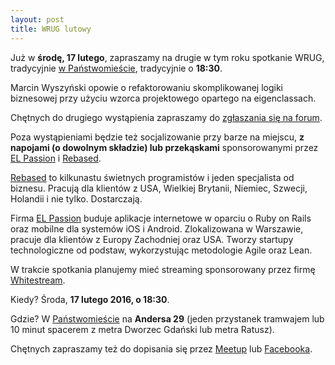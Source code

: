 ```yaml
---
layout: post
title: WRUG lutowy
---
```


Już w **środę, 17 lutego**, zapraszamy na drugie w tym roku
spotkanie WRUG, tradycyjnie [w Państwomieście](http://panstwomiasto.pl),
tradycyjnie o **18:30**.

Marcin Wyszyński opowie o refaktorowaniu skomplikowanej logiki
biznesowej przy użyciu wzorca projektowego opartego na eigenclassach.

Chętnych do drugiego wystąpienia zapraszamy do [zgłaszania się na
forum](http://forum.rubyonrails.pl/t/wrug-lutowy-17-02-2016-sroda/11345/1).

Poza wystąpieniami będzie też socjalizowanie przy barze na miejscu, **z
napojami (o dowolnym składzie) lub przekąskami** sponsorowanymi przez
[EL Passion](http://www.elpassion.com) i [Rebased](http://rebased.pl).

[Rebased](http://rebased.pl) to kilkunastu świetnych programistów
i jeden specjalista od biznesu. Pracują dla klientów z USA, Wielkiej
Brytanii, Niemiec, Szwecji, Holandii i nie tylko. Dostarczają.

Firma [EL Passion](http://www.elpassion.com) buduje aplikacje
internetowe w oparciu o Ruby on Rails oraz mobilne dla systemów
iOS i Android. Zlokalizowana w Warszawie, pracuje dla klientów
z Europy Zachodniej oraz USA. Tworzy startupy technologiczne od
podstaw, wykorzystując metodologie Agile oraz Lean.

W trakcie spotkania planujemy mieć streaming sponsorowany
przez firmę [Whitestream](http://whitestream.pl/wrug/).

Kiedy? Środa, **17 lutego 2016, o 18:30**.

Gdzie? W [Państwomieście](http://panstwomiasto.pl) na
**Andersa 29** (jeden przystanek tramwajem lub 10 minut
spacerem z metra Dworzec Gdański lub metra Ratusz).

Chętnych zapraszamy też do dopisania się przez
[Meetup](http://www.meetup.com/Warsaw-Ruby-Users-Group-WRUG/events/228383980/)
lub [Facebooka](https://www.facebook.com/events/951738884920557/).
